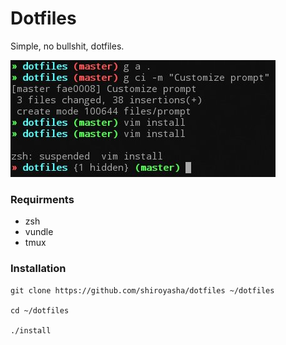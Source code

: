 # Dotfiles

Simple, no bullshit, dotfiles.

![Shiroyasha dotfiles screenshot](screenshot.jpg)

### Requirments

- zsh
- vundle
- tmux

### Installation

```
git clone https://github.com/shiroyasha/dotfiles ~/dotfiles

cd ~/dotfiles

./install
```
